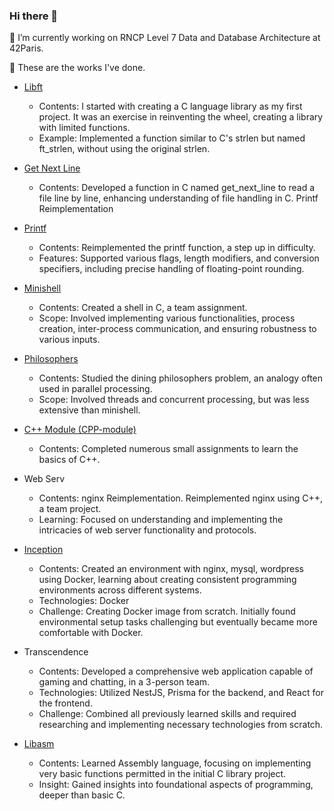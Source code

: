 ### Hi there 👋

🔭 I’m currently working on RNCP Level 7 Data and Database Architecture at 42Paris.

🌱 These are the works I've done.
- [Libft](https://github.com/Lala-pukuchan/libft)
  - Contents: I started with creating a C language library as my first project. It was an exercise in reinventing the wheel, creating a library with limited functions.
  - Example: Implemented a function similar to C's strlen but named ft_strlen, without using the original strlen.

- [Get Next Line](https://github.com/Lala-pukuchan/get_next_line)
  - Contents: Developed a function in C named get_next_line to read a file line by line, enhancing understanding of file handling in C. Printf Reimplementation

- [Printf](https://github.com/Lala-pukuchan/ft_printf)
  - Contents: Reimplemented the printf function, a step up in difficulty.
  - Features: Supported various flags, length modifiers, and conversion specifiers, including precise handling of floating-point rounding.

- [Minishell](https://github.com/Lala-pukuchan/minishell)
  - Contents: Created a shell in C, a team assignment.
  - Scope: Involved implementing various functionalities, process creation, inter-process communication, and ensuring robustness to various inputs.

- [Philosophers](https://github.com/Lala-pukuchan/philo)
  - Contents: Studied the dining philosophers problem, an analogy often used in parallel processing.
  - Scope: Involved threads and concurrent processing, but was less extensive than minishell.

- [C++ Module (CPP-module)](https://github.com/Lala-pukuchan/cpp)
  - Contents: Completed numerous small assignments to learn the basics of C++.

- Web Serv
  - Contents: nginx Reimplementation. Reimplemented nginx using C++, a team project.
  - Learning: Focused on understanding and implementing the intricacies of web server functionality and protocols.

- [Inception](https://github.com/Lala-pukuchan/inception) 
  - Contents: Created an environment with nginx, mysql, wordpress using Docker, learning about creating consistent programming environments across different systems.
  - Technologies: Docker
  - Challenge: Creating Docker image from scratch. Initially found environmental setup tasks challenging but eventually became more comfortable with Docker.

- Transcendence
  - Contents: Developed a comprehensive web application capable of gaming and chatting, in a 3-person team.
  - Technologies: Utilized NestJS, Prisma for the backend, and React for the frontend.
  - Challenge: Combined all previously learned skills and required researching and implementing necessary technologies from scratch.
 
- [Libasm](https://github.com/Lala-pukuchan/libasm)
  - Contents: Learned Assembly language, focusing on implementing very basic functions permitted in the initial C library project.
  - Insight: Gained insights into foundational aspects of programming, deeper than basic C.


<!--
**Lala-pukuchan/Lala-pukuchan** is a ✨ _special_ ✨ repository because its `README.md` (this file) appears on your GitHub profile.

Here are some ideas to get you started:

- 🔭 I’m currently working on ...
- 🌱 I’m currently learning ...
- 👯 I’m looking to collaborate on ...
- 🤔 I’m looking for help with ...
- 💬 Ask me about ...
- 📫 How to reach me: ...
- 😄 Pronouns: ...
- ⚡ Fun fact: ...
-->
